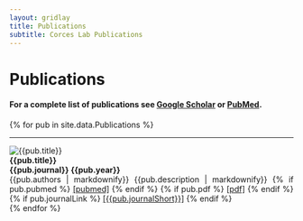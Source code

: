 ```yaml
---
layout: gridlay
title: Publications
subtitle: Corces Lab Publications
---
```


# **Publications**
#### For a complete list of publications see <a href="https://scholar.google.com/citations?user=GUctBkkAAAAJ">Google Scholar</a> or <a href="https://www.ncbi.nlm.nih.gov/pubmed?term=(Corces%20MR%5BAuthor%5D)%20OR%20Corces-Zimmerman%20MR%5BAuthor%5D">PubMed</a>.

{% for pub in site.data.Publications %}
<hr>
<!-- The paddingtop and margin-top edits allow anchors to link properly. -->
<div id = "{{pub.short}}" class="row" style="padding-top: 60px; margin-top: -60px;">
    <div class="col-sm-3">
    	<img src="{{pub.image}}" alt="{{pub.title}}"><br>
    </div>
    <div class="col-sm-8" style="text-align: justify">
    	<strong>{{pub.title}}</strong> <br>
    	<strong>{{pub.journal}} {{pub.year}}</strong> <br>
    	{{pub.authors | markdownify}}
        {{pub.description | markdownify}}
        {% if pub.pubmed %}
          <a href= "{{pub.pubmed}}">[pubmed]</a>
        {% endif %}
        {% if pub.pdf %}
          <a href= "{{pub.pdf}}">[pdf]</a>
        {% endif %}
        {% if pub.journalLink %}
          <a href= "{{pub.journalLink}}">[{{pub.journalShort}}]</a>
        {% endif %}
    </div>
</div>
{% endfor %}
